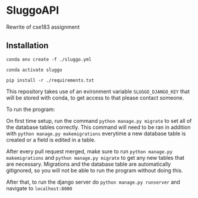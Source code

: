 # SluggoAPI
Rewrite of cse183 assignment

## Installation

`conda env create -f ./sluggo.yml`

`conda activate sluggo`

`pip install -r ./requirements.txt`

This repository takes use of an evironment variable `SLUGGO_DJANGO_KEY` that will be stored with conda, to get access to that please contact someone.

To run the program:

On first time setup, run the command `python manage.py migrate` to set all of the database tables correctly. This command will need to be ran in addition with `python manage.py makemigrations` everytime a new database table is created or a field is edited in a table.

After every pull request merged, make sure to run `python manage.py makemigrations` and `python manage.py migrate` to get any new tables that are necessary. Migrations and the database table are automatically gitignored, so you will not be able to run the program without doing this.

After that, to run the django server do `python manage.py runserver` and navigate to `localhost:8000`